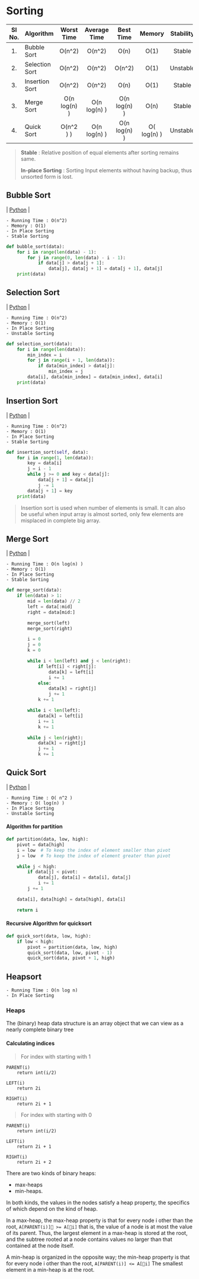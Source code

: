 # Sorting

| Sl No. | Algorithm | Worst Time | Average Time | Best Time | Memory | Stability |
| :---: | :--- | :---: | :---: | :---: | :---: | :---: |
| 1. | Bubble Sort | O(n^2) | O(n^2) | O(n) | O(1) | Stable |
| 2. | Selection Sort | O(n^2) | O(n^2) | O(n^2) | O(1) | Unstable |
| 3. | Insertion Sort | O(n^2) | O(n^2) | O(n) | O(1) | Stable |
| 3. | Merge Sort | O(n log(n) ) | O(n log(n) ) | O(n log(n) ) | O(n) | Stable |
| 4. | Quick Sort | O(n^2 ) ) | O(n log(n) ) | O(n log(n) ) | O( log(n) ) | Unstable |

> **Stable** : Relative position of equal elements after sorting remains same.
>
> **In-place Sorting** : Sorting Input elements without having backup, thus unsorted form is lost.


## Bubble Sort
| [Python](https://github.com/ramanaditya/data-structure-and-algorithms/blob/main/Data-Structures/Sorting/bubble_sort.py) |
```
- Running Time : O(n^2)
- Memory : O(1)
- In Place Sorting
- Stable Sorting
```

```python
def bubble_sort(data):
    for i in range(len(data) - 1):
        for j in range(0, len(data) - i - 1):
            if data[j] > data[j + 1]:
                data[j], data[j + 1] = data[j + 1], data[j]
    print(data)
```

## Selection Sort
| [Python](https://github.com/ramanaditya/data-structure-and-algorithms/blob/main/Data-Structures/Sorting/selection_sort.py) |
```
- Running Time : O(n^2)
- Memory : O(1)
- In Place Sorting
- Unstable Sorting
```

```python
def selection_sort(data):
    for i in range(len(data)):
        min_index = i
        for j in range(i + 1, len(data)):
            if data[min_index] > data[j]:
                min_index = j
        data[i], data[min_index] = data[min_index], data[i]
    print(data)
```

## Insertion Sort
| [Python](https://github.com/ramanaditya/data-structure-and-algorithms/blob/main/Data-Structures/Sorting/insertion_sort.py) |
```
- Running Time : O(n^2)
- Memory : O(1)
- In Place Sorting
- Stable Sorting
```

```python
def insertion_sort(self, data):
    for i in range(1, len(data)):
        key = data[i]
        j = i - 1
        while j >= 0 and key < data[j]:
            data[j + 1] = data[j]
            j -= 1
        data[j + 1] = key
    print(data)
```

> Insertion sort is used when number of elements is small. 
> It can also be useful when input array is almost sorted, only few elements are misplaced in complete big array.

## Merge Sort
| [Python](https://github.com/ramanaditya/data-structure-and-algorithms/blob/main/Data-Structures/Sorting/merge_sort.py) |
```
- Running Time : O(n log(n) )
- Memory : O(1)
- In Place Sorting
- Stable Sorting
```

```python
def merge_sort(data):
    if len(data) > 1:
        mid = len(data) // 2
        left = data[:mid]
        right = data[mid:]

        merge_sort(left)
        merge_sort(right)

        i = 0
        j = 0
        k = 0

        while i < len(left) and j < len(right):
            if left[i] < right[j]:
                data[k] = left[i]
                i += 1
            else:
                data[k] = right[j]
                j += 1
            k += 1

        while i < len(left):
            data[k] = left[i]
            i += 1
            k += 1

        while j < len(right):
            data[k] = right[j]
            j += 1
            k += 1

```

## Quick Sort
| [Python](https://github.com/ramanaditya/data-structure-and-algorithms/blob/main/Data-Structures/Sorting/quick_sort.py) |
```
- Running Time : O( n^2 )
- Memory : O( log(n) )
- In Place Sorting
- Unstable Sorting
```

#### Algorithm for partition
```python
def partition(data, low, high):
    pivot = data[high]
    i = low  # To keep the index of element smaller than pivot
    j = low  # To keep the index of element greater than pivot

    while j < high:
        if data[j] < pivot:
            data[j], data[i] = data[i], data[j]
            i += 1
        j += 1

    data[i], data[high] = data[high], data[i]

    return i
```
#### Recursive Algorithm for quicksort
```python
def quick_sort(data, low, high):
    if low < high:
        pivot = partition(data, low, high)
        quick_sort(data, low, pivot - 1)
        quick_sort(data, pivot + 1, high)
```

## Heapsort

```
- Running Time : O(n log n)
- In Place Sorting
```

### Heaps
The (binary) heap data structure is an array object that we can view as a nearly complete binary tree

#### Calculating indices 
> For index with starting with 1
```
PARENT(i)
    return int(i/2)

LEFT(i)
    return 2i

RIGHT(i)
    return 2i + 1
```

> For index with starting with 0
```
PARENT(i)
    return int(i/2)

LEFT(i)
    return 2i + 1

RIGHT(i)
    return 2i + 2
```

There are two kinds of binary heaps: 
- max-heaps 
- min-heaps. 

In both kinds, the values in the nodes satisfy a heap property, the specifics of which depend on the kind of heap. 

In a max-heap, the max-heap property is that for every node i other than the root, ```A[PARENT(i)]􏰃 >= A[􏰀i]```
that is, the value of a node is at most the value of its parent. Thus, the largest element in a max-heap is stored at 
the root, and the subtree rooted at a node contains values no larger than that contained at the node itself.

A min-heap is organized in the opposite way; the min-heap property is that for every node i other than the root,
```A[PARENT(i)] <= A[􏰀i]``` The smallest element in a min-heap is at the root.
